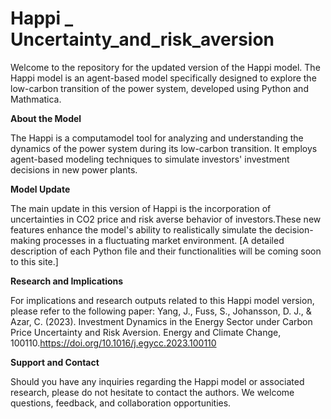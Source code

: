 # Happi _ Uncertainty_and_risk_aversion
Welcome to the repository for the updated version of the Happi model. The Happi model is an agent-based model specifically designed to explore the low-carbon transition of the power system, developed using Python and Mathmatica.


**About the Model**

The Happi is a computamodel tool for analyzing and understanding the dynamics of the power system during its low-carbon transition. It employs  agent-based modeling techniques to simulate investors' investment decisions in new power plants.


**Model Update**

The main update in this version of Happi is the incorporation of uncertainties in CO2 price and risk averse behavior of investors.These new features enhance the model's ability to realistically simulate the decision-making processes in a fluctuating market environment.
[A detailed description of each Python file and their functionalities will be coming soon to this site.]



**Research and Implications**

For implications and research outputs related to this Happi model version, please refer to the following paper: 
Yang, J., Fuss, S., Johansson, D. J., & Azar, C. (2023). Investment Dynamics in the Energy Sector under Carbon Price Uncertainty and Risk Aversion. Energy and Climate Change, 100110.https://doi.org/10.1016/j.egycc.2023.100110



**Support and Contact**

Should you have any inquiries regarding the Happi model or associated research, please do not hesitate to contact the authors. We welcome questions, feedback, and collaboration opportunities.
